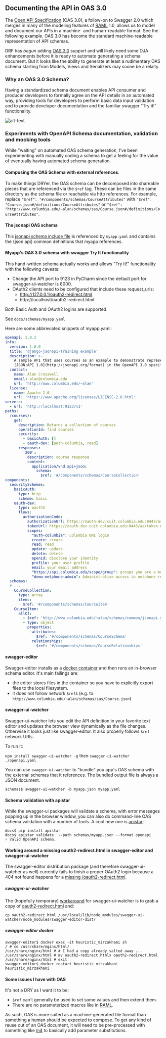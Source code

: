## Documenting the API in OAS 3.0

The [Open API Specification](https://github.com/OAI/OpenAPI-Specification/versions/3.0.0.md)
(OAS 3.0), a follow-on to Swagger 2.0 which merges in many of the
modeling features of
[RAML](https://raml.org/)
1.0, allows us to model and document our APIs
in a machine- and human-readable format. See the following example.
OAS 3.0 has become the standard machine-readable representation of API schemas.

DRF has _begun_ adding
[OAS 3.0](https://www.django-rest-framework.org/community/3.9-announcement/#built-in-openapi-schema-support)
support and will likely need some DJA enhancements before it is ready to automate generating a schema document.
But it looks like the ability to generate at least a rudimentary OAS schema starting from Models, Views
and Serializers may soone be a relaity.

### Why an OAS 3.0 Schema?

Having a standardized schema document enables API consumer and producer developers to formally agree on the
API details in an automated way, providing tools for developers to perform basic data input validation
and to provide developer documentation and the familiar swagger "Try it!" functionality.

![alt-text](./media/swagger-ui.png "screenshot of Swagger UI")

### Experiments with OpenAPI Schema documentation, validation and mocking tools

While "waiting" on automated OAS schema generation, I've been experimenting with manually coding a schema
to get a feeling for the value of eventually having automated schema generation.

#### Composing the OAS Schema with external references.

To make things DRYer, the OAS schema can be decomposed into shareable pieces that are referenced via the `$ref` tag.
These can be files in the same directory as the schema file or reachable via http references.  For example,
replace `"$ref": "#/components/schemas/CourseAttributes"` with 
`"$ref": "Course.json#/definitions/CourseAttributes"` or
`"$ref": "http://www.columbia.edu/~alan/schemas/sas/Course.json#/definitions/CourseAttributes"`.

#### The jsonapi OAS schema

This [jsonapi schema include file](http://www.columbia.edu/~alan/schemas/common/jsonapi.yaml)
is referenced by `myapp.yaml` and contains the {json:api} common definitions that myapp references.

#### Myapp's OAS 3.0 schema with swagger Try It functionality

This hand-written schema actually works and allows "Try It!" functionality with the following caveats:
- Change the API port to 9123 in PyCharm since the default port for swagger-ui-watcher is 8000.
- OAuth2 clients need to be configured that include these request_uris:
  - http://127.0.0.1/oauth2-redirect.html
  - http://localhost/oauth2-redirect.html

Both Basic Auth and OAuth2 logins are supported.

See `docs/schemas/myapp.yaml`

Here are some abbreviated snippets of myapp.yaml:
```yaml
openapi: 3.0.2
info:
  version: 1.0.0
  title: 'django-jsonapi-training example'
  description: >-
    A sample API that uses courses as an example to demonstrate representing
    [JSON:API 1.0](http://jsonapi.org/format) in the OpenAPI 3.0 specification.
  contact:
    name: Alan Crosswell
    email: alan@columbia.edu
    url: 'http://www.columbia.edu/~alan'
  license:
    name: Apache 2.0
    url: 'https://www.apache.org/licenses/LICENSE-2.0.html'
servers:
  - url: 'http://localhost:9123/v1'
paths:
  /courses/:
    get:
      description: Returns a collection of courses
      operationId: find courses
      security:
        - basicAuth: []
        - oauth-dev: [auth-columbia, read]
      responses:
        '200':
          description: course response
          content:
            application/vnd.api+json:
              schema:
                $ref: '#/components/schemas/CourseCollection'
components:
  securitySchemes:
    basicAuth:
      type: http
      scheme: basic
    oauth-dev:
      type: oauth2
      flows:
        authorizationCode:
          authorizationUrl: https://oauth-dev.cuit.columbia.edu:8443/as/authorization.oauth2
          tokenUrl: https://oauth-dev.cuit.columbia.edu:8443/as/token.oauth2
          scopes:
            "auth-columbia": Columbia UNI login
            create: create
            read: read
            update: update
            delete: delete
            openid: disclose your identity
            profile: your user profile
            email: your email address
            "https://api.columbia.edu/scope/group": groups you are a member of
            "demo-netphone-admin": Administrative access to netphone resources
  schemas:
  # ...
    CourseCollection:
      type: array
      items:
        $ref: '#/components/schemas/CourseItem'
    CourseItem:
      allOf:
        - $ref: 'http://www.columbia.edu/~alan/schemas/common/jsonapi.yaml#/components/schemas/resource'
        - type: object
          properties:
            attributes:
              $ref: '#/components/schemas/CourseSchema'
            relationships:
              $ref: '#/components/schemas/CourseRelationships'
```

#### swagger-editor

Swagger-editor installs as a
[docker container](https://github.com/swagger-api/swagger-editor#docker)
and then runs an in-browser schema editor. It's main failings are:
- the editor stores files in the container so you have to explicitly export files to the local filesystem.
- it does not follow network `$ref`s (e.g. to `http://www.columbia.edu/~alan/schemas/sas/Course.json`)


#### swagger-ui-watcher

Swagger-ui-watcher lets you edit the API definition in your favorite text editor and updates the browser view
dynamically as the file changes. Otherwise it looks just like swagger-editor. It also properly follows
`$ref` network URIs.

To run it:

`npm install swagger-ui-watcher -g` then `swagger-ui-watcher ./openapi.yaml`

You can use `swagger-ui-watcher` to "bundle" you app's OAS schema with the external schemas that it
references. The bundled output file is always a JSON document.

```
schemas$ swagger-ui-watcher -b myapp.json myapp.yaml
```

#### Schema validation with apistar

While the swagger-ui packages will validate a schema, with error messages popping up in the browser window,
you can also do command-line OAS schema validation with a number of tools. A cool new one is
[apistar](https://docs.apistar.com/):

```text
docs$ pip install apistar
docs$ apistar validate  --path schemas/myapp.json --format openapi
✓ Valid OpenAPI schema.
```

#### Working around a missing oauth2-redirect.html in swagger-editor and swagger-ui-watcher

The swagger-editor distribution package (and therefore swagger-ui-watcher as well) currently fails to finish a proper OAuth2
login because a 404 not found happens for a [missing /oauth2-redirect.html](https://github.com/swagger-api/swagger-editor/issues/1969).

##### swagger-ui-watcher

The (hopefully temporary) [workaround](https://github.com/moon0326/swagger-ui-watcher/issues/31#issuecomment-476799840)
for swagger-ui-watcher is to grab a copy of
[oauth2-redirect.html](https://github.com/swagger-api/swagger-ui/blob/master/dist/oauth2-redirect.html)
and:
```text
cp oauth2-redirect.html /usr/local/lib/node_modules/swagger-ui-watcher/node_modules/swagger-editor-dist/
```

##### swagger-editor docker

```text
swagger-editor$ docker exec -it heuristic_mirzakhani sh
/ # cd /usr/share/nginx/html/
/usr/share/nginx/html # # I had a copy already salted away ...
/usr/share/nginx/html # mv oauth2-redirect.htmlx oauth2-redirect.html
/usr/share/nginx/html # exit
swagger-editor$ docker restart heuristic_mirzakhani
heuristic_mirzakhani
```

#### Some issues I have with OAS

It's not a DRY as I want it to be:

* `$ref` can't generally be used to set some values and then extend them.
* There are no parameterized macros like in
  [RAML](https://github.com/raml-org/raml-spec/blob/master/versions/raml-10/raml-10.md#resource-type-and-trait-parameters).

As such, OAS is more suited as a machine-generated file format than something a human should be expected to compose.
To get any kind of reuse out of an OAS document, it will need to be pre-processed with something like
[m4](https://www.gnu.org/software/m4) to basically add parameter substitutions.
